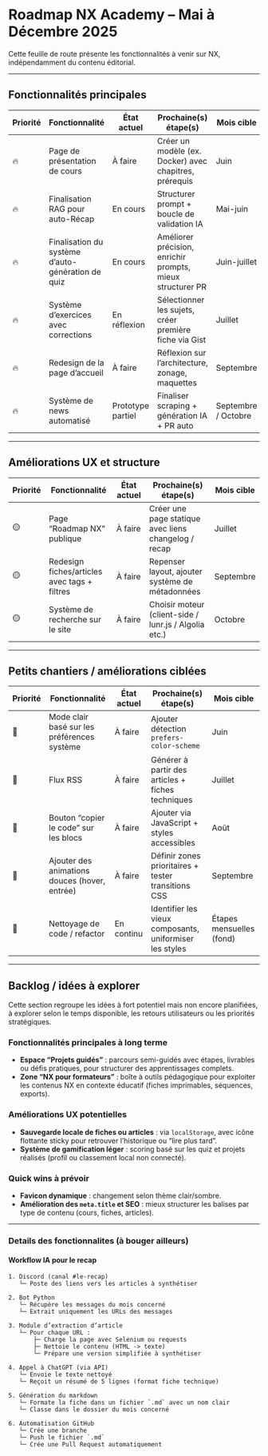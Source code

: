 # Roadmap NX Academy – Mai à Décembre 2025

Cette feuille de route présente les fonctionnalités à venir sur NX, indépendamment du contenu éditorial.

---

## Fonctionnalités principales

| Priorité | Fonctionnalité                                 | État actuel         | Prochaine(s) étape(s)                                  | Mois cible      |
|----------|------------------------------------------------|---------------------|--------------------------------------------------------|-----------------|
| 🔥       | Page de présentation de cours                  | À faire             | Créer un modèle (ex. Docker) avec chapitres, prérequis | Juin             |
| 🔥       | Finalisation RAG pour auto-Récap               | En cours            | Structurer prompt + boucle de validation IA            | Mai-juin        |
| 🔥       | Finalisation du système d’auto-génération de quiz | En cours         | Améliorer précision, enrichir prompts, mieux structurer PR | Juin-juillet |
| 🔥       | Système d’exercices avec corrections           | En réflexion        | Sélectionner les sujets, créer première fiche via Gist | Juillet         |
| 🔥       | Redesign de la page d’accueil                  | À faire             | Réflexion sur l’architecture, zonage, maquettes        | Septembre            |
| 🔥       | Système de news automatisé                     | Prototype partiel   | Finaliser scraping + génération IA + PR auto           | Septembre / Octobre            |

---

## Améliorations UX et structure

| Priorité | Fonctionnalité                                 | État actuel         | Prochaine(s) étape(s)                                  | Mois cible      |
|----------|------------------------------------------------|---------------------|--------------------------------------------------------|-----------------|
| 🟡       | Page “Roadmap NX” publique                     | À faire             | Créer une page statique avec liens changelog / recap   | Juillet        |
| 🟡       | Redesign fiches/articles avec tags + filtres   | À faire             | Repenser layout, ajouter système de métadonnées        | Septembre       |
| 🟡       | Système de recherche sur le site               | À faire             | Choisir moteur (client-side / lunr.js / Algolia etc.)  | Octobre         |

---

## Petits chantiers / améliorations ciblées

| Priorité | Fonctionnalité                                 | État actuel         | Prochaine(s) étape(s)                                  | Mois cible      |
|----------|------------------------------------------------|---------------------|--------------------------------------------------------|-----------------|
| 🧊       | Mode clair basé sur les préférences système    | À faire             | Ajouter détection `prefers-color-scheme`               | Juin            |
| 🧊       | Flux RSS                                        | À faire             | Générer à partir des articles + fiches techniques      | Juillet         |
| 🧊       | Bouton “copier le code” sur les blocs          | À faire             | Ajouter via JavaScript + styles accessibles            | Août            |
| 🧊       | Ajouter des animations douces (hover, entrée)  | À faire             | Définir zones prioritaires + tester transitions CSS    | Septembre       |
| 🧊       | Nettoyage de code / refactor                   | En continu          | Identifier les vieux composants, uniformiser les styles| Étapes mensuelles (fond) |


---

## Backlog / idées à explorer

Cette section regroupe les idées à fort potentiel mais non encore planifiées, à explorer selon le temps disponible, les retours utilisateurs ou les priorités stratégiques.

### Fonctionnalités principales à long terme
- **Espace “Projets guidés”** : parcours semi-guidés avec étapes, livrables ou défis pratiques, pour structurer des apprentissages complets.
- **Zone “NX pour formateurs”** : boîte à outils pédagogique pour exploiter les contenus NX en contexte éducatif (fiches imprimables, séquences, exports).

### Améliorations UX potentielles
- **Sauvegarde locale de fiches ou articles** : via `localStorage`, avec icône flottante sticky pour retrouver l’historique ou “lire plus tard”.
- **Système de gamification léger** : scoring basé sur les quiz et projets réalisés (profil ou classement local non connecté).

### Quick wins à prévoir
- **Favicon dynamique** : changement selon thème clair/sombre.
- **Amélioration des `meta.title` et SEO** : mieux structurer les balises par type de contenu (cours, fiches, articles).

---

### Details des fonctionnalites (à bouger ailleurs)

#### Workflow IA pour le recap

```
1. Discord (canal #le-recap)
   └─ Poste des liens vers les articles à synthétiser

2. Bot Python
   └─ Récupère les messages du mois concerné
   └─ Extrait uniquement les URLs des messages

3. Module d’extraction d’article
   └─ Pour chaque URL :
       ├─ Charge la page avec Selenium ou requests
       ├─ Nettoie le contenu (HTML -> texte)
       └─ Prépare une version simplifiée à synthétiser

4. Appel à ChatGPT (via API)
   └─ Envoie le texte nettoyé
   └─ Reçoit un résumé de 5 lignes (format fiche technique)

5. Génération du markdown
   └─ Formate la fiche dans un fichier `.md` avec un nom clair
   └─ Classe dans le dossier du mois concerné

6. Automatisation GitHub
   └─ Crée une branche
   └─ Push le fichier `.md`
   └─ Crée une Pull Request automatiquement
```
